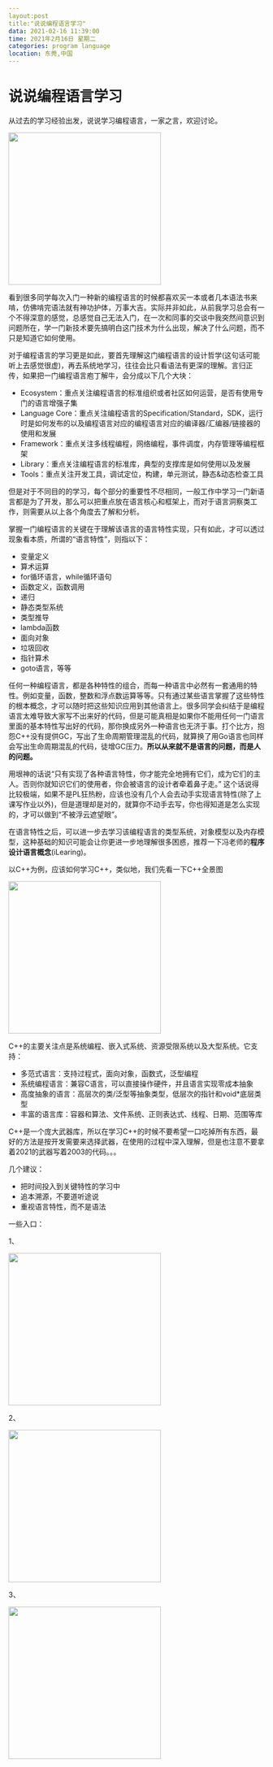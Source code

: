 ```yaml
---
layout:post
title:"说说编程语言学习"
data: 2021-02-16 11:39:00
time: 2021年2月16日 星期二
categories: program language
location: 东莞,中国
---
```


# 说说编程语言学习

从过去的学习经验出发，说说学习编程语言，一家之言，欢迎讨论。

<img src="https://youngfn.github.io/img/image-20210214172537779.png" width="300px" />



看到很多同学每次入门一种新的编程语言的时候都喜欢买一本或者几本语法书来啃，仿佛啃完语法就有神功护体，万事大吉。实际并非如此，从前我学习总会有一个不得深意的感觉，总感觉自己无法入门，在一次和同事的交谈中我突然间意识到问题所在，学一门新技术要先搞明白这门技术为什么出现，解决了什么问题，而不只是知道它如何使用。

对于编程语言的学习更是如此，要首先理解这门编程语言的设计哲学(这句话可能听上去感觉很虚)，再去系统地学习，往往会比只看语法有更深的理解。言归正传，如果把一门编程语言庖丁解牛，会分成以下几个大块：

- Ecosystem：重点关注编程语言的标准组织或者社区如何运营，是否有使用专门的语言增强子集
- Language Core：重点关注编程语言的Specification/Standard，SDK，运行时是如何发布的以及编程语言对应的编程语言对应的编译器/汇编器/链接器的使用和发展
- Framework：重点关注多线程编程，网络编程，事件调度，内存管理等编程框架
- Library：重点关注编程语言的标准库，典型的支撑库是如何使用以及发展
- Tools：重点关注开发工具，调试定位，构建，单元测试，静态&动态检查工具

但是对于不同目的的学习，每个部分的重要性不尽相同，一般工作中学习一门新语言都是为了开发，那么可以把重点放在语言核心和框架上，而对于语言洞察类工作，则需要从以上各个角度去了解和分析。

掌握一门编程语言的关键在于理解该语言的语言特性实现，只有如此，才可以透过现象看本质，所谓的“语言特性”，则指以下：

- 变量定义
- 算术运算
- for循环语言，while循环语句
- 函数定义，函数调用
- 递归
- 静态类型系统
- 类型推导
- lambda函数
- 面向对象
- 垃圾回收
- 指针算术
- goto语言，等等

任何一种编程语言，都是各种特性的组合，而每一种语言中必然有一套通用的特性。例如变量，函数，整数和浮点数运算等等。只有通过某些语言掌握了这些特性的根本概念，才可以随时把这些知识应用到其他语言上。很多同学会纠结于是编程语言太难导致大家写不出来好的代码，但是可能真相是如果你不能用任何一门语言里面的基本特性写出好的代码，那你换成另外一种语言也无济于事。打个比方，抱怨C++没有提供GC，写出了生命周期管理混乱的代码，就算换了用Go语言也同样会写出生命周期混乱的代码，徒增GC压力。**所以从来就不是语言的问题，而是人的问题。**

用垠神的话说“只有实现了各种语言特性，你才能完全地拥有它们，成为它们的主人。否则你就知识它们的使用者，你会被语言的设计者牵着鼻子走。” 这个话说得比较极端，如果不是PL狂热粉，应该也没有几个人会去动手实现语言特性(除了上课写作业以外)，但是道理却是对的，就算你不动手去写，你也得知道是怎么实现的，才可以做到“不被浮云遮望眼”。

在语言特性之后，可以进一步去学习该编程语言的类型系统，对象模型以及内存模型，这种基础的知识可能会让你更进一步地理解很多困惑，推荐一下冯老师的**程序设计语言概念**(iLearing)。

以C++为例，应该如何学习C++，类似地，我们先看一下C++全景图

<img src="https://youngfn.github.io/img/image-20210216105540105.png" width="300px" />

C++的主要关注点是系统编程、嵌入式系统、资源受限系统以及大型系统。它支持：

- 多范式语言：支持过程式，面向对象，函数式，泛型编程
- 系统编程语言：兼容C语言，可以直接操作硬件，并且语言实现零成本抽象
- 高度抽象的语言：高层次的类/泛型等抽象类型，低层次的指针和void*底层类型
- 丰富的语言库：容器和算法、文件系统、正则表达式、线程、日期、范围等库

C++是一个庞大武器库，所以在学习C++的时候不要希望一口吃掉所有东西，最好的方法是按开发需要来选择武器，在使用的过程中深入理解，但是也注意不要拿着2021的武器写着2003的代码。。。

几个建议：

- 把时间投入到关键特性的学习中
- 追本溯源，不要道听途说
- 重视语言特性，而不是语法

一些入口：

1、

[C++ reference]: https://en.cppreference.com/w/cpp

<img src="https://youngfn.github.io/img/image-20210216112159026.png" width="300px" />

2、

[祖师爷的主页]: https://www.stroustrup.com/

<img src="https://youngfn.github.io/img/image-20210216112534134.png" width="300px" />

3、

[CppCoreGuidelines]: https://github.com/isocpp/CppCoreGuidelines

<img src="https://youngfn.github.io/img/image-20210216113247393.png" width="300px" />